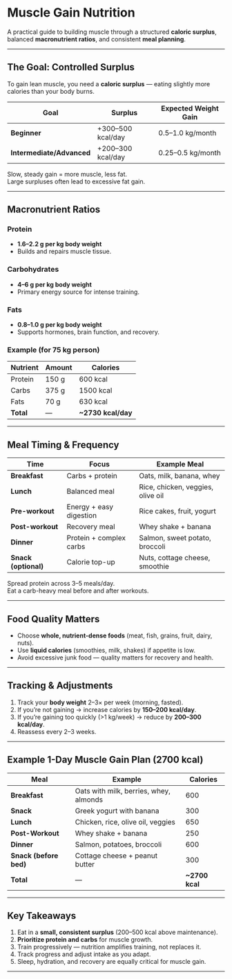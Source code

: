 #  Muscle Gain Nutrition

A practical guide to building muscle through a structured **caloric surplus**, balanced **macronutrient ratios**, and consistent **meal planning**.

---

##  The Goal: Controlled Surplus

To gain lean muscle, you need a **caloric surplus** — eating slightly more calories than your body burns.

| Goal | Surplus | Expected Weight Gain |
|------|----------|----------------------|
| **Beginner** | +300–500 kcal/day | 0.5–1.0 kg/month |
| **Intermediate/Advanced** | +200–300 kcal/day | 0.25–0.5 kg/month |

 Slow, steady gain = more muscle, less fat.  
 Large surpluses often lead to excessive fat gain.

---

##  Macronutrient Ratios

###  **Protein**
- **1.6–2.2 g per kg body weight**
- Builds and repairs muscle tissue.

###  **Carbohydrates**
- **4–6 g per kg body weight**
- Primary energy source for intense training.

###  **Fats**
- **0.8–1.0 g per kg body weight**
- Supports hormones, brain function, and recovery.

###  Example (for 75 kg person)
| Nutrient | Amount | Calories |
|-----------|---------|-----------|
| Protein | 150 g | 600 kcal |
| Carbs | 375 g | 1500 kcal |
| Fats | 70 g | 630 kcal |
| **Total** | — | **~2730 kcal/day** |

---

##  Meal Timing & Frequency

| Time | Focus | Example Meal |
|------|--------|---------------|
| **Breakfast** | Carbs + protein | Oats, milk, banana, whey |
| **Lunch** | Balanced meal | Rice, chicken, veggies, olive oil |
| **Pre-workout** | Energy + easy digestion | Rice cakes, fruit, yogurt |
| **Post-workout** | Recovery meal | Whey shake + banana |
| **Dinner** | Protein + complex carbs | Salmon, sweet potato, broccoli |
| **Snack (optional)** | Calorie top-up | Nuts, cottage cheese, smoothie |

 Spread protein across 3–5 meals/day.  
 Eat a carb-heavy meal before and after workouts.

---

##  Food Quality Matters

- Choose **whole, nutrient-dense foods** (meat, fish, grains, fruit, dairy, nuts).  
- Use **liquid calories** (smoothies, milk, shakes) if appetite is low.  
- Avoid excessive junk food — quality matters for recovery and health.

---

##  Tracking & Adjustments

1. Track your **body weight** 2–3× per week (morning, fasted).  
2. If you’re not gaining → increase calories by **150–200 kcal/day**.  
3. If you’re gaining too quickly (>1 kg/week) → reduce by **200–300 kcal/day**.  
4. Reassess every 2–3 weeks.

---

##  Example 1-Day Muscle Gain Plan (2700 kcal)

| Meal | Example | Calories |
|------|----------|-----------|
| **Breakfast** | Oats with milk, berries, whey, almonds | 600 |
| **Snack** | Greek yogurt with banana | 300 |
| **Lunch** | Chicken, rice, olive oil, veggies | 650 |
| **Post-Workout** | Whey shake + banana | 250 |
| **Dinner** | Salmon, potatoes, broccoli | 600 |
| **Snack (before bed)** | Cottage cheese + peanut butter | 300 |
| **Total** | — | **~2700 kcal** |

---

##  Key Takeaways

1. Eat in a **small, consistent surplus** (200–500 kcal above maintenance).  
2. **Prioritize protein and carbs** for muscle growth.  
3. Train progressively — nutrition amplifies training, not replaces it.  
4. Track progress and adjust intake as you adapt.  
5. Sleep, hydration, and recovery are equally critical for muscle gain.

---